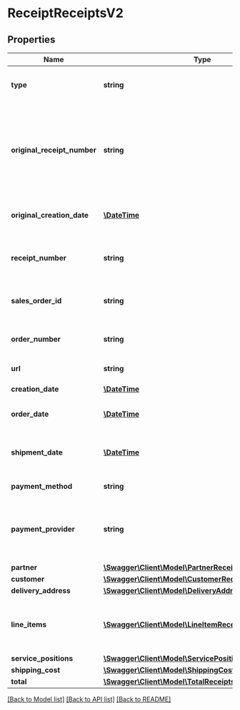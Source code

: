 # ReceiptReceiptsV2

## Properties
Name | Type | Description | Notes
------------ | ------------- | ------------- | -------------
**type** | **string** | Special type of receipt. Needed to make a distinction between different type of receipts | 
**original_receipt_number** | **string** | Unique identifier of the corresponding purchase receipt with which the reimbursed position item was billed. Only filled in case of refund or partial refund receipts. Printed on the purchase receipt and used to identified the corresponding purchase receipt. | [optional] 
**original_creation_date** | [**\DateTime**](\DateTime.md) | Creation date of the corresponding purchase receipt. This is not available for purchase receipt. | [optional] 
**receipt_number** | **string** | Unique identifier of a receipt. Printed on the receipt and used to identified the receipt in case of contact to user and partner. | 
**sales_order_id** | **string** | Reference to the sales order with that the order was placed. Taken from corresponding sales order. | 
**order_number** | **string** | The human-readable sales order number taken from corresponding sales order. Printed on the receipt. | 
**url** | **string** | API call to get corresponding PDF receipts, if available. | [optional] 
**creation_date** | [**\DateTime**](\DateTime.md) | Date and time when receipt is created by system. | 
**order_date** | [**\DateTime**](\DateTime.md) | Date and time when the corresponding order was placed. | 
**shipment_date** | [**\DateTime**](\DateTime.md) | Date and time when the position items handed over to the carrier for delivery to the customer. Only available for purchase receipts. | [optional] 
**payment_method** | **string** | Payment method used by the customer to pay for this order. | 
**payment_provider** | **string** | Possible values can be \&quot;OTTOPAYMENTS\&quot; or \&quot;PLAZA\&quot;, where \&quot;PLAZA\&quot; means it can be Computop for \&quot;Kreditkarte\&quot; or otherwise it is Ratepay. | [optional] 
**partner** | [**\Swagger\Client\Model\PartnerReceiptsV2**](PartnerReceiptsV2.md) |  | 
**customer** | [**\Swagger\Client\Model\CustomerReceiptsV2**](CustomerReceiptsV2.md) |  | 
**delivery_address** | [**\Swagger\Client\Model\DeliveryAddressReceiptsV2**](DeliveryAddressReceiptsV2.md) |  | [optional] 
**line_items** | [**\Swagger\Client\Model\LineItemReceiptsV2[]**](LineItemReceiptsV2.md) | List of specific position item ids of the order billed or reimbursed.In case of service only purchase/refund receipt and shipping cost only refund receipt, the list can be empty. | [optional] 
**service_positions** | [**\Swagger\Client\Model\ServicePositionInfoReceiptsV2[]**](ServicePositionInfoReceiptsV2.md) |  | [optional] 
**shipping_cost** | [**\Swagger\Client\Model\ShippingCostReceiptsV2**](ShippingCostReceiptsV2.md) |  | [optional] 
**total** | [**\Swagger\Client\Model\TotalReceiptsV2**](TotalReceiptsV2.md) |  | 

[[Back to Model list]](../../README.md#documentation-for-models) [[Back to API list]](../../README.md#documentation-for-api-endpoints) [[Back to README]](../../README.md)

